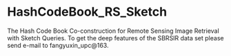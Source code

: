 # HashCodeBook_RS_Sketch 
The Hash Code Book Co-construction for Remote Sensing Image Retrieval with Sketch Queries.
To  get the deep features of the SBRSIR data set   please send e-mail to fangyuxin_upc@163.
